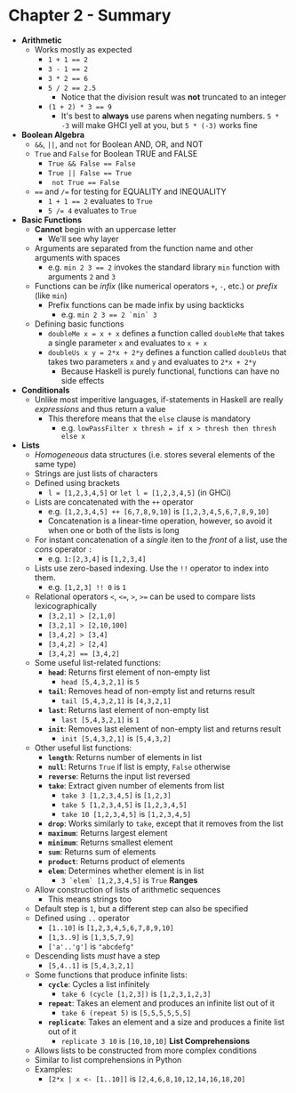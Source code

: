 # Chapter 2 - Summary

* **Arithmetic**
    * Works mostly as expected
        * `1 + 1 == 2`
        * `3 - 1 == 2`
        * `3 * 2 == 6`
        * `5 / 2 == 2.5`
            * Notice that the division result was **not** truncated to an integer
        * `(1 + 2) * 3 == 9`
            * It's best to **always** use parens when negating numbers. `5 * -3` will make GHCI yell at you, but `5 * (-3)` works fine
* **Boolean Algebra**
    * `&&`, `||`, and `not` for Boolean AND, OR, and NOT
    * `True` and `False` for Boolean TRUE and FALSE
        * `True && False == False`
        * `True || False == True`
        * ` not True == False`
    * `==` and `/=` for testing for EQUALITY and INEQUALITY
        * `1 + 1 == 2` evaluates to `True`
        * `5 /= 4` evaluates to `True`
* **Basic Functions**
    * **Cannot** begin with an uppercase letter
        * We'll see why layer
    * Arguments are separated from the function name and other arguments with spaces
        * e.g. `min 2 3 == 2` invokes the standard library `min` function with arguments `2` and `3`
    * Functions can be *infix* (like numerical operators `+`, `-`, etc.) or *prefix* (like `min`)
        * Prefix functions can be made infix by using backticks
            * e.g. ``min 2 3 == 2 `min` 3``
    * Defining basic functions
        * `doubleMe x = x + x` defines a function called `doubleMe` that takes a single parameter `x` and evaluates to `x + x`
        * `doubleUs x y = 2*x + 2*y` defines a function called `doubleUs` that takes two parameters `x` and `y` and evaluates to `2*x + 2*y`
            * Because Haskell is purely functional, functions can have no side effects
* **Conditionals**
    * Unlike most imperitive languages, if-statements in Haskell are really *expressions* and thus return a value
        * This therefore means that the `else` clause is mandatory
            * e.g. `lowPassFilter x thresh = if x > thresh then thresh else x`
* **Lists**
    * *Homogeneous* data structures (i.e. stores several elements of the same type)
    * Strings are just lists of characters
    * Defined using brackets
        * `l = [1,2,3,4,5]` or `let l = [1,2,3,4,5]` (in GHCi)
    * Lists are concatenated with the `++` operator
        * e.g. `[1,2,3,4,5] ++ [6,7,8,9,10]` is `[1,2,3,4,5,6,7,8,9,10]`
        * Concatenation is a linear-time operation, however, so avoid it when one or both of the lists is long
    * For instant concatenation of a *single* iten to the *front* of a list, use the *cons* operator `:`
        * e.g. `1:[2,3,4]` is `[1,2,3,4]`
    * Lists use zero-based indexing. Use the `!!` operator to index into them.
        * e.g. `[1,2,3] !! 0` is `1`
    * Relational operators `<`, `<=`, `>`, `>=` can be used to compare lists lexicographically
        * `[3,2,1] > [2,1,0]`
        * `[3,2,1] > [2,10,100]`
        * `[3,4,2] > [3,4]`
        * `[3,4,2] > [2,4]`
        * `[3,4,2] == [3,4,2]`
    * Some useful list-related functions:
        * **`head`**: Returns first element of non-empty list
            * `head [5,4,3,2,1]` is `5`
        * **`tail`**: Removes head of non-empty list and returns result
            * `tail [5,4,3,2,1]` is `[4,3,2,1]`
        * **`last`**: Returns last element of non-empty list
            * `last [5,4,3,2,1]` is `1`
        * **`init`**: Removes last element of non-empty list and returns result
            * `init [5,4,3,2,1]` is `[5,4,3,2]`
    * Other useful list functions:
        * **`length`**: Returns number of elements in list
        * **`null`**: Returns `True` if list is empty, `False` otherwise
        * **`reverse`**: Returns the input list reversed
        * **`take`**: Extract given number of elements from list
            * `take 3 [1,2,3,4,5]` is `[1,2,3]`
            * `take 5 [1,2,3,4,5]` is `[1,2,3,4,5]`
            * `take 10 [1,2,3,4,5]` is `[1,2,3,4,5]`
        * **`drop`**: Works similarly to `take`, except that it removes from the list
        * **`maximum`**: Returns largest element
        * **`minimum`**: Returns smallest element
        * **`sum`**: Returns sum of elements
        * **`product`**: Returns product of elements
        * **`elem`**: Determines whether element is in list
            * ``3 `elem` [1,2,3,4,5]`` is `True`
**Ranges**
    * Allow construction of lists of arithmetic sequences
        * This means strings too
    * Default step is `1`, but a different step can also be specified
    * Defined using `..` operator
        * `[1..10]` is `[1,2,3,4,5,6,7,8,9,10]`
        * `[1,3..9]` is `[1,3,5,7,9]`
        * `['a'..'g']` is `"abcdefg"`
    * Descending lists *must* have a step
        * `[5,4..1]` is `[5,4,3,2,1]`
    * Some functions that produce infinite lists:
        * **`cycle`**: Cycles a list infinitely
            * `take 6 (cycle [1,2,3])` is `[1,2,3,1,2,3]`
        * **`repeat`**: Takes an element and produces an infinite list out of it
            * `take 6 (repeat 5)` is `[5,5,5,5,5,5]`
        * **`replicate`**: Takes an element and a size and produces a finite list out of it
            * `replicate 3 10` is `[10,10,10]`
**List Comprehensions**
    * Allows lists to be constructed from more complex conditions
    * Similar to list comprehensions in Python
    * Examples:
        * `[2*x | x <- [1..10]]` is `[2,4,6,8,10,12,14,16,18,20]`
